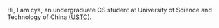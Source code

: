 Hi, I am cya, an undergraduate CS student at University of Science and Technology of China ([USTC](http://en.ustc.edu.cn/)).
